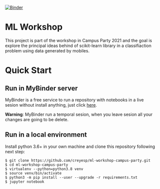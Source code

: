 [![Binder](https://mybinder.org/badge_logo.svg)](https://mybinder.org/v2/gh/creyesp/ml-workshop-campus-party/dev)


# ML Workshop

This project is part of the workshop in Campus Party 2021 and the goal is explore the principal ideas behind of scikit-learn library in a classifiaction problem using data generated by mobiles.

# Quick Start

## Run in MyBinder server
MyBinder is a free service to run a repository with notebooks in a live sesion without install anything, just click [here](https://mybinder.org/v2/gh/creyesp/ml-workshop-campus-party/).

**Warning**: MyBinder run a temporal sesion, when you leave sesion all your changes are going to be delete.

## Run in a local environment

Install python 3.6+ in your own machine and clone this repository following next step:

	$ git clone https://github.com/creyesp/ml-workshop-campus-party.git
	$ cd ml-workshop-campus-party
	$ virtualenv --python=python3.8 venv
	$ source venv/bin/activate
	$ python3 -m pip install --user --upgrade -r requirements.txt
	$ jupyter notebook

